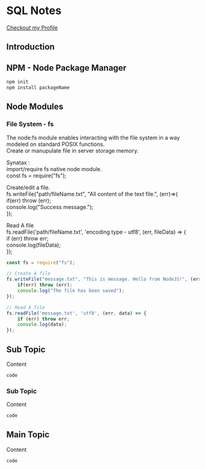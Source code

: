 
# SQL Notes
[Checkout my Profile](https://github.com/bhanubhashkar)

## Introduction


## NPM - Node Package Manager

```js
npm init
npm install packageName

```

## Node Modules


### File System - fs
The node:fs module enables interacting with the file system in a way modeled on standard POSIX functions.  
Create or manupulate file in server storage memory.  

Synatax :  
import/require fs native node module.  
const fs = require("fs");  

Create/edit a file.  
fs.writeFile("path/fileName.txt", "All content of the text file.", (err)=>{  
    if(err) throw (err);  
    console.log("Success message.");  
});  

Read A file  
fs.readFile('path/fileName.txt', 'encoding type - utf8', (err, fileData) => {  
    if (err) throw err;  
    console.log(fileData);  
});  

```js
const fs = require("fs");

// Create A file
fs.writeFile("message.txt", "This is message. Hello from NodeJS!", (err)=>{
    if(err) throw (err);
    console.log("The file has been saved"); 
});

// Read A file
fs.readFile('message.txt', 'utf8', (err, data) => {
    if (err) throw err;
    console.log(data);
}); 
```


## Sub Topic
Content


```js
code
```








### Sub Topic
Content


```js
code
```

## Main Topic
Content


```js
code
```
